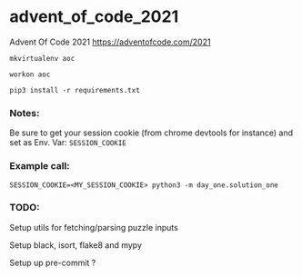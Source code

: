 # advent_of_code_2021
Advent Of Code 2021
https://adventofcode.com/2021


`mkvirtualenv aoc`

`workon aoc`

`pip3 install -r requirements.txt`


### Notes:

Be sure to get your session cookie (from chrome devtools for instance) and set as Env. Var: `SESSION_COOKIE`


### Example call:

`SESSION_COOKIE=<MY_SESSION_COOKIE> python3 -m day_one.solution_one`


### TODO:

Setup utils for fetching/parsing puzzle inputs

Setup black, isort, flake8 and mypy

Setup up pre-commit ?
